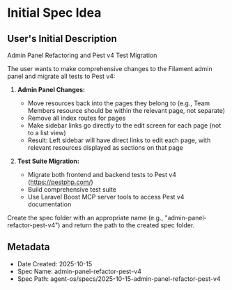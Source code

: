 # Initial Spec Idea

## User's Initial Description
Admin Panel Refactoring and Pest v4 Test Migration

The user wants to make comprehensive changes to the Filament admin panel and migrate all tests to Pest v4:

1. **Admin Panel Changes:**
   - Move resources back into the pages they belong to (e.g., Team Members resource should be within the relevant page, not separate)
   - Remove all index routes for pages
   - Make sidebar links go directly to the edit screen for each page (not to a list view)
   - Result: Left sidebar will have direct links to edit each page, with relevant resources displayed as sections on that page

2. **Test Suite Migration:**
   - Migrate both frontend and backend tests to Pest v4 (https://pestphp.com/)
   - Build comprehensive test suite
   - Use Laravel Boost MCP server tools to access Pest v4 documentation

Create the spec folder with an appropriate name (e.g., "admin-panel-refactor-pest-v4") and return the path to the created spec folder.

## Metadata
- Date Created: 2025-10-15
- Spec Name: admin-panel-refactor-pest-v4
- Spec Path: agent-os/specs/2025-10-15-admin-panel-refactor-pest-v4
